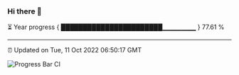 ### Hi there 👋

⏳ Year progress { ███████████████████████▁▁▁▁▁▁▁ } 77.61 %

---

⏰ Updated on Tue, 11 Oct 2022 06:50:17 GMT

![Progress Bar CI](https://github.com/ZhaoGui/ZhaoGui/workflows/Progress%20Bar%20CI/badge.svg)
